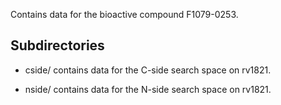 Contains data for the bioactive compound F1079-0253.

## Subdirectories

- cside/ contains data for the C-side search space on rv1821.

- nside/ contains data for the N-side search space on rv1821.

